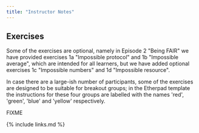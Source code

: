 ```yaml
---
title: "Instructor Notes"
---
```


## Exercises 
Some of the exercises are optional, namely in Episode 2 "Being FAIR" we have provided exercises 1a "Impossible protocol" and 1b "Impossible average", which are intended for all learners, but we have added optional exercises 1c "Impossible numbers" and 1d "Impossible resource". 

In case there are a large-ish number of participants, some of the exercises are designed to be suitable for breakout groups; in the Etherpad template the instructions for these four groups are labelled with the names 'red', 'green', 'blue' and 'yellow' respectively. 

FIXME

{% include links.md %}
